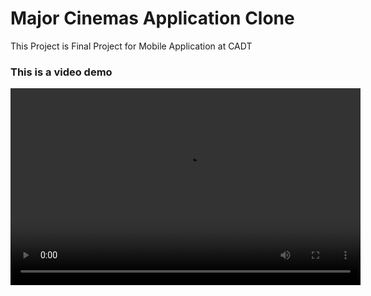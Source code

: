 # Major Cinemas Application Clone

This Project is Final Project for Mobile Application at CADT 

### This is a video demo

<video width="560" height="315" controls>
  <source src="assets/videos/demo_video.mp4" type="video/mp4">
  Your browser does not support the video tag.
</video>